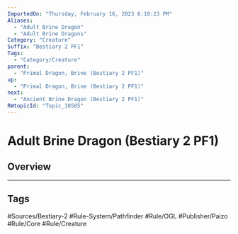 ```yaml
---
ImportedOn: "Thursday, February 16, 2023 6:10:23 PM"
Aliases:
  - "Adult Brine Dragon"
  - "Adult Brine Dragons"
Category: "Creature"
Suffix: "Bestiary 2 PF1"
Tags:
  - "Category/Creature"
parent:
  - "Primal Dragon, Brine (Bestiary 2 PF1)"
up:
  - "Primal Dragon, Brine (Bestiary 2 PF1)"
next:
  - "Ancient Brine Dragon (Bestiary 2 PF1)"
RWtopicId: "Topic_10585"
---
```

# Adult Brine Dragon (Bestiary 2 PF1)
## Overview

---
## Tags
#Sources/Bestiary-2 #Rule-System/Pathfinder #Rule/OGL #Publisher/Paizo #Rule/Core #Rule/Creature


